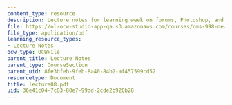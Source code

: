 ```yaml
---
content_type: resource
description: Lecture notes for learning week on forums, Photoshop, and image editing.
file: https://ol-ocw-studio-app-qa.s3.amazonaws.com/courses/cms-998-new-media-literacies-spring-2007/36e41c047c8380e799dd2cde2b920b28_lecture08.pdf
file_type: application/pdf
learning_resource_types:
- Lecture Notes
ocw_type: OCWFile
parent_title: Lecture Notes
parent_type: CourseSection
parent_uid: 8fe3bfeb-9feb-8a40-84b2-af457599cd52
resourcetype: Document
title: lecture08.pdf
uid: 36e41c04-7c83-80e7-99dd-2cde2b920b28
---
```

